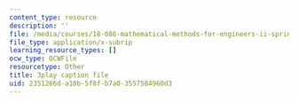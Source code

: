```yaml
---
content_type: resource
description: ''
file: /media/courses/18-086-mathematical-methods-for-engineers-ii-spring-2006/2351266da10b5f8fb7a03557584960d3_fpwsw7SdkyY.vtt
file_type: application/x-subrip
learning_resource_types: []
ocw_type: OCWFile
resourcetype: Other
title: 3play caption file
uid: 2351266d-a10b-5f8f-b7a0-3557584960d3
---
```


